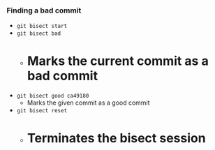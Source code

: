 ### Finding a bad commit
- ```git bisect start``` 
- ```git bisect bad```
	- # Marks the current commit as a bad commit 
- ```git bisect good ca49180``` 
	- Marks the given commit as a good commit 
- ```git bisect reset```
	- # Terminates the bisect session